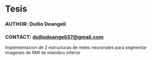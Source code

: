 # Tesis

### AUTHOR: Duilio Deangeli
### CONTACT: duiliodeangeli37@gmail.com

Implementacion de 2 estructuras de redes neuronales para segmentar imagenes de RMI de miembro inferior
